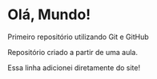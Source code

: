 # Olá, Mundo!
 Primeiro repositório utilizando Git e GitHub

 Repositório criado a partir de uma aula.
 
 Essa linha adicionei diretamente do site!

